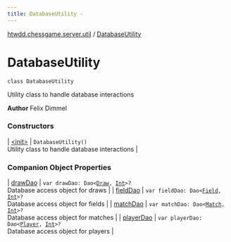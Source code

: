 ```yaml
---
title: DatabaseUtility - 
---
```


[htwdd.chessgame.server.util](../index.html) / [DatabaseUtility](./index.html)

# DatabaseUtility

`class DatabaseUtility`

Utility class to handle database interactions

**Author**
Felix Dimmel

### Constructors

| [&lt;init&gt;](-init-.html) | `DatabaseUtility()`<br>Utility class to handle database interactions |

### Companion Object Properties

| [drawDao](draw-dao.html) | `var drawDao: Dao<`[`Draw`](../../htwdd.chessgame.server.model/-draw/index.html)`, `[`Int`](https://kotlinlang.org/api/latest/jvm/stdlib/kotlin/-int/index.html)`>?`<br>Database access object for draws |
| [fieldDao](field-dao.html) | `var fieldDao: Dao<`[`Field`](../../htwdd.chessgame.server.model/-field/index.html)`, `[`Int`](https://kotlinlang.org/api/latest/jvm/stdlib/kotlin/-int/index.html)`>?`<br>Database access object for fields |
| [matchDao](match-dao.html) | `var matchDao: Dao<`[`Match`](../../htwdd.chessgame.server.model/-match/index.html)`, `[`Int`](https://kotlinlang.org/api/latest/jvm/stdlib/kotlin/-int/index.html)`>?`<br>Database access object for matches |
| [playerDao](player-dao.html) | `var playerDao: Dao<`[`Player`](../../htwdd.chessgame.server.model/-player/index.html)`, `[`Int`](https://kotlinlang.org/api/latest/jvm/stdlib/kotlin/-int/index.html)`>?`<br>Database access object for players |

